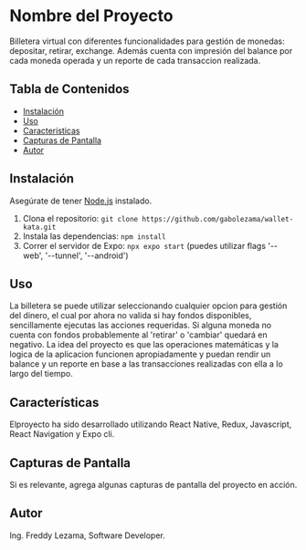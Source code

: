 # Nombre del Proyecto

Billetera virtual con diferentes funcionalidades para gestión de monedas: depositar, retirar, exchange. Además cuenta con impresión del balance por cada moneda operada y un reporte de cada transaccion realizada.

## Tabla de Contenidos

- [Instalación](#instalación)
- [Uso](#uso)
- [Características](#características)
- [Capturas de Pantalla](#capturas-de-pantalla)
- [Autor](#autor)

## Instalación

Asegúrate de tener [Node.js](https://nodejs.org/) instalado.

1. Clona el repositorio: `git clone https://github.com/gabolezama/wallet-kata.git`
2. Instala las dependencias: `npm install`
3. Correr el servidor de Expo: `npx expo start` (puedes utilizar flags '--web', '--tunnel', '--android')

## Uso

La billetera se puede utilizar seleccionando cualquier opcion para gestión del dinero, el cual por ahora no valida si hay fondos disponibles, sencillamente ejecutas las acciones requeridas. Si alguna moneda no cuenta con fondos probablemente al 'retirar' o 'cambiar' quedará en negativo. La idea del proyecto es que las operaciones matemáticas y la logica de la aplicacion funcionen apropiadamente y puedan rendir un balance y un reporte en base a las transacciones realizadas con ella a lo largo del tiempo.

## Características

Elproyecto ha sido desarrollado utilizando React Native, Redux, Javascript, React Navigation y Expo cli.

## Capturas de Pantalla

Si es relevante, agrega algunas capturas de pantalla del proyecto en acción.


## Autor

Ing. Freddy Lezama, Software Developer.
